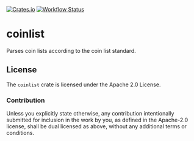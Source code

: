 [![Crates.io](https://img.shields.io/crates/v/coinlist.svg)](https://crates.io/crates/coinlist)
[![Workflow Status](https://github.com/movingco/coinlist/workflows/Rust/badge.svg)](https://github.com/movingco/coinlist/actions?query=workflow%3A%22Rust%22)

# coinlist

Parses coin lists according to the coin list standard.

## License

The `coinlist` crate is licensed under the Apache 2.0 License.

### Contribution

Unless you explicitly state otherwise, any contribution intentionally
submitted for inclusion in the work by you, as defined in the Apache-2.0
license, shall be dual licensed as above, without any additional terms or
conditions.
